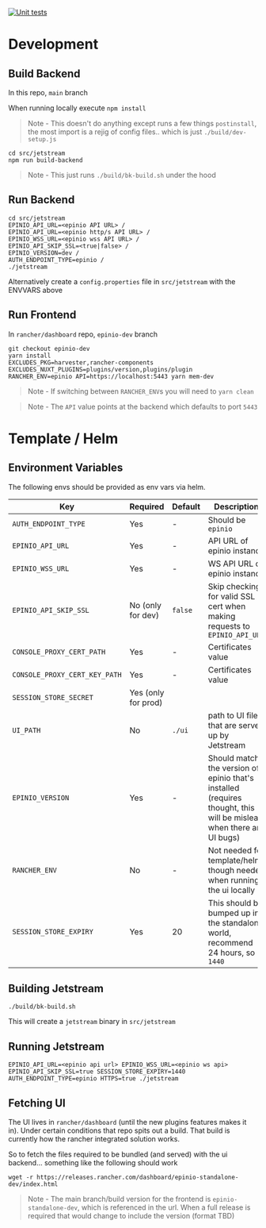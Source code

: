 [![Unit tests](https://github.com/epinio/ui-backend/actions/workflows/main.yml/badge.svg)](https://github.com/epinio/ui-backend/actions/workflows/main.yml)

# Development

## Build Backend
In this repo, `main` branch

When running locally execute `npm install`
> Note - This doesn't do anything except runs a few things `postinstall`, the most import is a rejig of config files.. which is just `./build/dev-setup.js`


```
cd src/jetstream
npm run build-backend
```
> Note - This just runs `./build/bk-build.sh` under the hood

## Run Backend

```
cd src/jetstream
EPINIO_API_URL=<epinio API URL> /
EPINIO_API_URL=<epinio http/s API URL> /
EPINIO_WSS_URL=<epinio wss API URL> /
EPINIO_API_SKIP_SSL=<true|false> /
EPINIO_VERSION=dev /
AUTH_ENDPOINT_TYPE=epinio /
./jetstream
```

Alternatively create a `config.properties` file in `src/jetstream` with the ENVVARS above

## Run Frontend
In `rancher/dashboard` repo, `epinio-dev` branch

```
git checkout epinio-dev
yarn install
EXCLUDES_PKG=harvester,rancher-components EXCLUDES_NUXT_PLUGINS=plugins/version,plugins/plugin RANCHER_ENV=epinio API=https://localhost:5443 yarn mem-dev
```

> Note - If switching between `RANCHER_ENV`s you will need to `yarn clean`

> Note - The `API` value points at the backend which defaults to port `5443`



# Template / Helm

## Environment Variables

The following envs should be provided as env vars via helm.

| Key | Required | Default | Description |
|-----|-----|---|--|
| `AUTH_ENDPOINT_TYPE` | Yes | - | Should be `epinio`
| `EPINIO_API_URL` | Yes | - | API URL of epinio instance
| `EPINIO_WSS_URL` | Yes | - | WS API URL of epinio instance
| `EPINIO_API_SKIP_SSL`| No (only for dev) | `false` | Skip checking for valid SSL cert when making requests to `EPINIO_API_URL`
| `CONSOLE_PROXY_CERT_PATH` | Yes | - | Certificates value
| `CONSOLE_PROXY_CERT_KEY_PATH` | Yes | - | Certificates value
| `SESSION_STORE_SECRET` | Yes (only for prod) |
| `UI_PATH` | No | `./ui` | path to UI files that are served up by Jetstream
| `EPINIO_VERSION` | Yes | - | Should match the version of epinio that's installed (requires thought, this will be mislead when there are UI bugs)
| `RANCHER_ENV` | No | - | Not needed for template/helm, though needed when running the ui locally
| `SESSION_STORE_EXPIRY` | Yes | 20 | This should be bumped up in the standalone world, recommend 24 hours, so `1440`


## Building Jetstream

```
./build/bk-build.sh
```

This will create a `jetstream` binary in `src/jetstream`

## Running Jetstream
```
EPINIO_API_URL=<epinio api url> EPINIO_WSS_URL=<epinio ws api> EPINIO_API_SKIP_SSL=true SESSION_STORE_EXPIRY=1440 AUTH_ENDPOINT_TYPE=epinio HTTPS=true ./jetstream
```

## Fetching UI

The UI lives in `rancher/dashboard` (until the new plugins features makes it in). Under certain conditions that repo spits out a build. That build is currently how the rancher integrated solution works. 

So to fetch the files required to be bundled (and served) with the ui backend... something like the following should work

```
wget -r https://releases.rancher.com/dashboard/epinio-standalone-dev/index.html
```

> Note - The main branch/build version for the frontend is `epinio-standalone-dev`, which is referenced in the url. When a full release is required that would change to include the version (format TBD)
